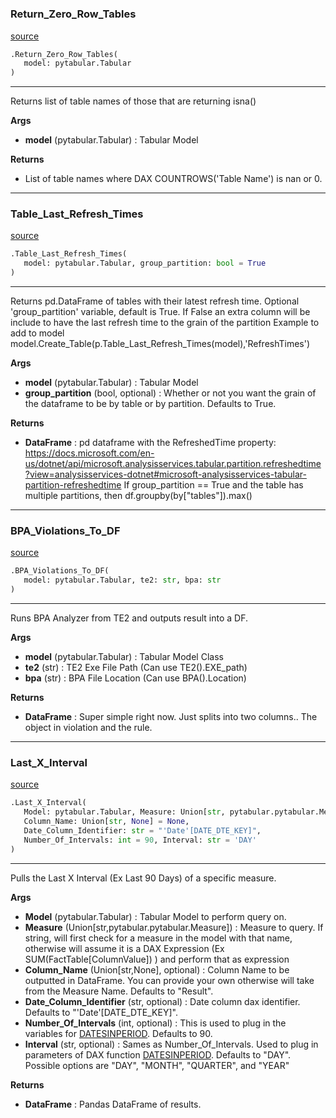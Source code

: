 #


### Return_Zero_Row_Tables
[source](https://github.com/Curts0/PyTabular\blob\master\pytabular/basic_checks.py\#L9)
```python
.Return_Zero_Row_Tables(
   model: pytabular.Tabular
)
```

---
Returns list of table names of those that are returning isna()


**Args**

* **model** (pytabular.Tabular) : Tabular Model


**Returns**

* List of table names where DAX COUNTROWS('Table Name') is nan or 0.


----


### Table_Last_Refresh_Times
[source](https://github.com/Curts0/PyTabular\blob\master\pytabular/basic_checks.py\#L23)
```python
.Table_Last_Refresh_Times(
   model: pytabular.Tabular, group_partition: bool = True
)
```

---
Returns pd.DataFrame of tables with their latest refresh time. 
Optional 'group_partition' variable, default is True.
If False an extra column will be include to have the last refresh time to the grain of the partition
Example to add to model model.Create_Table(p.Table_Last_Refresh_Times(model),'RefreshTimes')


**Args**

* **model** (pytabular.Tabular) : Tabular Model
* **group_partition** (bool, optional) : Whether or not you want the grain of the dataframe to be by table or by partition. Defaults to True.


**Returns**

* **DataFrame**  : pd dataframe with the RefreshedTime property: https://docs.microsoft.com/en-us/dotnet/api/microsoft.analysisservices.tabular.partition.refreshedtime?view=analysisservices-dotnet#microsoft-analysisservices-tabular-partition-refreshedtime
If group_partition == True and the table has multiple partitions, then df.groupby(by["tables"]).max()

----


### BPA_Violations_To_DF
[source](https://github.com/Curts0/PyTabular\blob\master\pytabular/basic_checks.py\#L51)
```python
.BPA_Violations_To_DF(
   model: pytabular.Tabular, te2: str, bpa: str
)
```

---
Runs BPA Analyzer from TE2 and outputs result into a DF.


**Args**

* **model** (pytabular.Tabular) : Tabular Model Class
* **te2** (str) : TE2 Exe File Path (Can use TE2().EXE_path)
* **bpa** (str) : BPA File Location (Can use BPA().Location)


**Returns**

* **DataFrame**  : Super simple right now. Just splits into two columns.. The object in violation and the rule.


----


### Last_X_Interval
[source](https://github.com/Curts0/PyTabular\blob\master\pytabular/basic_checks.py\#L67)
```python
.Last_X_Interval(
   Model: pytabular.Tabular, Measure: Union[str, pytabular.pytabular.Measure],
   Column_Name: Union[str, None] = None,
   Date_Column_Identifier: str = "'Date'[DATE_DTE_KEY]",
   Number_Of_Intervals: int = 90, Interval: str = 'DAY'
)
```

---
Pulls the Last X Interval (Ex Last 90 Days) of a specific measure.


**Args**

* **Model** (pytabular.Tabular) : Tabular Model to perform query on.
* **Measure** (Union[str,pytabular.pytabular.Measure]) : Measure to query. If string, will first check for a measure in the model with that name, otherwise will assume it is a DAX Expression (Ex SUM(FactTable[ColumnValue]) ) and perform that as expression
* **Column_Name** (Union[str,None], optional) : Column Name to be outputted in DataFrame. You can provide your own otherwise will take from the Measure Name. Defaults to "Result".
* **Date_Column_Identifier** (str, optional) : Date column dax identifier. Defaults to "'Date'[DATE_DTE_KEY]".
* **Number_Of_Intervals** (int, optional) : This is used to plug in the variables for [DATESINPERIOD](https://docs.microsoft.com/en-us/dax/datesinperiod-function-dax). Defaults to 90.
* **Interval** (str, optional) : Sames as Number_Of_Intervals. Used to plug in parameters of DAX function [DATESINPERIOD](https://docs.microsoft.com/en-us/dax/datesinperiod-function-dax). Defaults to "DAY". Possible options are "DAY", "MONTH", "QUARTER", and "YEAR"


**Returns**

* **DataFrame**  : Pandas DataFrame of results.

